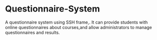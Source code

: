 # Questionnaire-System
A questionnaire system using SSH frame,. It can provide students with online questionnaires about courses,and allow administrators to manage questionnaires and results.
